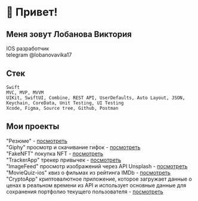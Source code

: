 # 👋 Привет!
## Меня зовут Лобанова Виктория      
IOS разработчик        
telegram @lobanovavika17

## Стек
~~~
Swift
MVC, MVP, MVVM
UIKit, SwiftUI, Combine, REST API, UserDefaults, Auto Layout, JSON, Keychain, CoreData, Unit Testing, UI Testing
Xcode, Figma, Source tree, Github, Postman
~~~

## Мои проекты
"Резюме" - [посмотреть](https://github.com/LobanovaViktoria/ResumeApp)     
"Giphy" просмотр и скачивание гифок - [посмотреть](https://github.com/LobanovaViktoria/Giphy)     
"FakeNFT" покупка NFT - [посмотреть](https://github.com/LobanovaViktoria/iOS-FakeNFT)    
"TrackerApp" трекер привычек - [посмотреть](https://github.com/LobanovaViktoria/TrackerApp)    
"ImageFeed" просмотр изображений через API Unsplash - [посмотреть](https://github.com/LobanovaViktoria/ImageFeed)    
"MovieQuiz-ios" квиз о фильмах из рейтинга IMDb - [посмотреть](https://github.com/LobanovaViktoria/MovieQuiz-ios)    
"CryptoApp" криптовалютное приложение, которое загружает данные о ценах в реальном времени из API и использует основные данные для сохранения портфолио текущего пользователя - [посмотреть](https://github.com/LobanovaViktoria/CryptoApp)    

